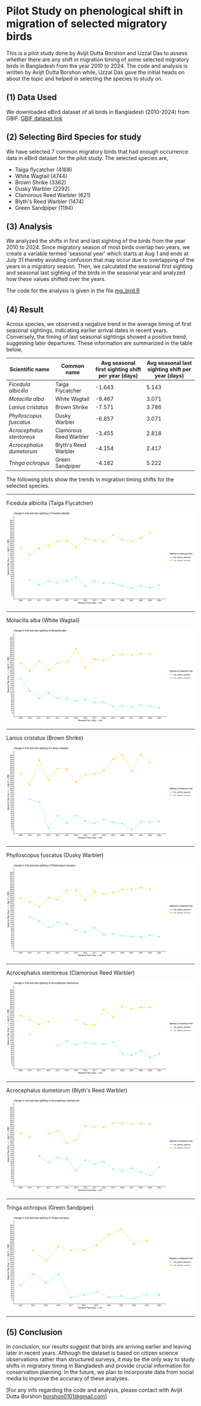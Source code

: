 # Pilot Study on phenological shift in migration of selected migratory birds
This is a pilot study done by Avijit Dutta Borshon and Uzzal Das to assess whether there are any shift in migration timing of some selected migratory birds in Bangladesh from the year 2010 to 2024. The code and analysis is written by Avijit Dutta Borshon while, Uzzal Das gave the initial heads on about the topic and helped in selecting the species to study on.

## (1) Data Used
We downloaded eBird dataset of all birds in Bangladesh (2010-2024) from GBIF.
[GBIF dataset link](https://www.gbif.org/occurrence/download/0015493-250920141307145)

## (2) Selecting Bird Species for study
We have selected 7 common migratory birds that had enough occurrence data in eBird dataset for the pilot study. The selected species are,
- Taiga flycatcher (4168)
-  White Wagtail (4744)
-  Brown Shrike (3362)
-  Dusky Warbler (2292)
-  Clamorous Reed Warbler (621)
-  Blyth's Reed Warbler (1474)
-  Green Sandpiper (1194)

## (3) Analysis
We analyzed the shifts in first and last sighting of the birds from the year 2010 to 2024. Since migratory season of most birds overlap two years, we create a variable termed 'seasonal year' which starts at Aug 1 and ends at July 31 thereby avoiding confusion that may occur due to overlapping of the years in a migratory season.
Then, we calculated the seasonal first sighting and seasonal last sighting of the birds in the seasonal year and analyzed how these values shifted over the years.

The code for the analysis is given in the file [mg_bird.R](mg_bird.R)


## (4) Result
Across species, we observed a negative trend in the average timing of first seasonal sightings, indicating earlier arrival dates in recent years. Conversely, the timing of last seasonal sightings showed a positive trend, suggesting later departures. These information are summarized in the table below,

| Scientific name          | Common name              | Avg seasonal first sighting shift per year (days) | Avg seasonal last sighting shift per year (days) |
|--------------------------|--------------------------|--------------------------------------------|-------------------------------------------|
| *Ficedula albicilla*     | Taiga Flycatcher         | -1.643                                     | 5.143                                     |
| *Motacilla alba*         | White Wagtail            | -9.467                                     | 3.071                                     |
| *Lanius cristatus*       | Brown Shrike             | -7.571                                     | 3.786                                     |
| *Phylloscopus fuscatus*  | Dusky Warbler            | -6.857                                     | 3.071                                     |
| *Acrocephalus stentoreus*| Clamorous Reed Warbler   | -3.455                                     | 2.818                                     |
| *Acrocephalus dumetorum* | Blyth's Reed Warbler     | -4.154                                     | 2.417                                     |
| *Tringa ochropus*        | Green Sandpiper          | -4.182                                     | 5.222                                     |


The following plots show the trends in migration timing shifts for the selected species.
****
Ficedula albicilla (Taiga Flycatcher)


![](plots/Ficedula_albicilla_shift.png)
****
Motacilla alba (White Wagtail)


![](plots/Motacilla_alba_shift.png)
****
Lanius cristatus (Brown Shrike)


![](plots/Lanius_cristatus_shift.png)
****
Phylloscopus fuscatus (Dusky Warbler)


![](plots/Phylloscopus_fuscatus_shift.png)
****
Acrocephalus stentoreus (Clamorous Reed Warbler)


![](plots/Acrocephalus_stentoreus_shift.png)
****
Acrocephalus dumetorum (Blyth's Reed Warbler)


![](plots/Acrocephalus_dumetorum_shift.png)
****
Tringa ochropus (Green Sandpiper)


![](plots/Tringa_ochropus_shift.png)

***

## (5) Conclusion
In conclusion, our results suggest that birds are arriving earlier and leaving later in recent years. Although the dataset is based on citizen science observations rather than structured surveys, it may be the only way to study shifts in migratory timing in Bangladesh and provide crucial information for conservation planning. In the future, we plan to incorporate data from social media to improve the accuracy of these analyses.


[For any info regarding the code and analysis, please contact with Avijit Dutta Borshon borshon0101@gmail.com]
















